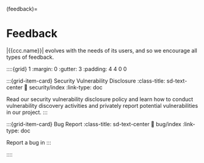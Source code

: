 (feedback)=
# Feedback


|{{ccc.name}}| evolves with the needs of its users,
and so we encourage all types of feedback.


::::{grid} 1
:margin: 0
:gutter: 3
:padding: 4 4 0 0


:::{grid-item-card} Security Vulnerability Disclosure
:class-title: sd-text-center
:link: security/index
:link-type: doc

Read our security vulnerability disclosure policy
and learn how to conduct vulnerability discovery activities
and privately report potential vulnerabilities
in our project.
:::


:::{grid-item-card} Bug Report
:class-title: sd-text-center
:link: bug/index
:link-type: doc

Report a bug in
:::

::::

